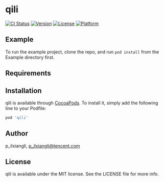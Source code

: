 # qili

[![CI Status](https://img.shields.io/travis/p_ilxiangli/qili.svg?style=flat)](https://travis-ci.org/p_ilxiangli/qili)
[![Version](https://img.shields.io/cocoapods/v/qili.svg?style=flat)](https://cocoapods.org/pods/qili)
[![License](https://img.shields.io/cocoapods/l/qili.svg?style=flat)](https://cocoapods.org/pods/qili)
[![Platform](https://img.shields.io/cocoapods/p/qili.svg?style=flat)](https://cocoapods.org/pods/qili)

## Example

To run the example project, clone the repo, and run `pod install` from the Example directory first.

## Requirements

## Installation

qili is available through [CocoaPods](https://cocoapods.org). To install
it, simply add the following line to your Podfile:

```ruby
pod 'qili'
```

## Author

p_ilxiangli, p_ilxiangli@tencent.com

## License

qili is available under the MIT license. See the LICENSE file for more info.
